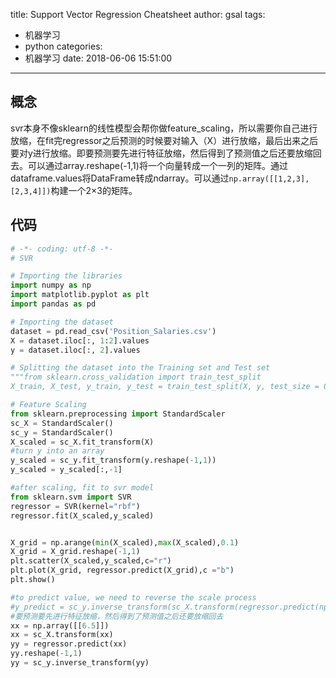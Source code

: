 title: Support Vector Regression Cheatsheet
author: gsal
tags:
  - 机器学习
  - python
categories:
  - 机器学习
date: 2018-06-06 15:51:00
---
## 概念
svr本身不像sklearn的线性模型会帮你做feature_scaling，所以需要你自己进行放缩，在fit完regressor之后预测的时候要对输入（X）进行放缩，最后出来之后要对y进行放缩。即要预测要先进行特征放缩，然后得到了预测值之后还要放缩回去。可以通过array.reshape(-1,1)将一个向量转成一个一列的矩阵。通过dataframe.values将DataFrame转成ndarray。可以通过`np.array([[1,2,3],[2,3,4]])`构建一个2×3的矩阵。


## 代码
``` python
# -*- coding: utf-8 -*-
# SVR

# Importing the libraries
import numpy as np
import matplotlib.pyplot as plt
import pandas as pd

# Importing the dataset
dataset = pd.read_csv('Position_Salaries.csv')
X = dataset.iloc[:, 1:2].values
y = dataset.iloc[:, 2].values

# Splitting the dataset into the Training set and Test set
"""from sklearn.cross_validation import train_test_split
X_train, X_test, y_train, y_test = train_test_split(X, y, test_size = 0.2, random_state = 0)"""

# Feature Scaling
from sklearn.preprocessing import StandardScaler
sc_X = StandardScaler()
sc_y = StandardScaler()
X_scaled = sc_X.fit_transform(X)
#turn y into an array
y_scaled = sc_y.fit_transform(y.reshape(-1,1))
y_scaled = y_scaled[:,-1]

#after scaling, fit to svr model
from sklearn.svm import SVR
regressor = SVR(kernel="rbf")
regressor.fit(X_scaled,y_scaled)


X_grid = np.arange(min(X_scaled),max(X_scaled),0.1)
X_grid = X_grid.reshape(-1,1)
plt.scatter(X_scaled,y_scaled,c="r")
plt.plot(X_grid, regressor.predict(X_grid),c ="b")
plt.show()

#to predict value, we need to reverse the scale process
#y_predict = sc_y.inverse_transform(sc_X.transform(regressor.predict(np.array(6.5).reshape(-1,1))))
#要预测要先进行特征放缩，然后得到了预测值之后还要放缩回去
xx = np.array([[6.5]])
xx = sc_X.transform(xx)
yy = regressor.predict(xx)
yy.reshape(-1,1)
yy = sc_y.inverse_transform(yy)
```